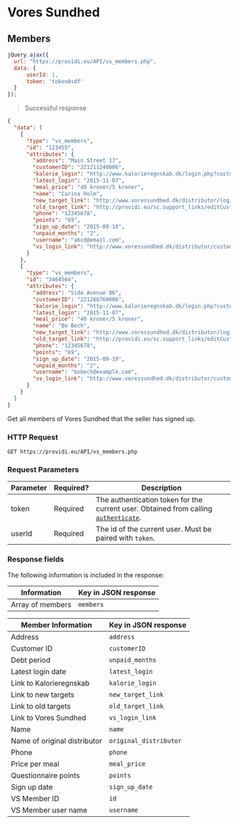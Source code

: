 # Vores Sundhed
## Members
```js
jQuery.ajax({
  url: "https://providi.eu/API/vs_members.php",
  data: {
      userId: 1,
      token: 'tokenAsdf'
  }
});
```

> Successful response

```json
{
  "data": [
    {
      "type": "vs_members",
      "id": "123455",
      "attributes": {
        "address": "Main Street 17",
        "customerID": "221211240006",
        "kalorie_login": "http://www.kalorieregnskab.dk/login.php?customerID=313214470001&vu=1444061739&hash=d966c33806b0f28a7d2bbbe",
        "latest_login": "2015-11-07",
        "meal_price": "40 kroner/5 kroner",
        "name": "Carina Holm",
        "new_target_link": "http://www.voressundhed.dk/distributor/login.php?reference=31321447&hash=da305792bc0d113bd63e9&redirect=http%3A%2F%2Fwww.voressundhed.dk%2Fpersonificeret%2Fupdate.before_after_ny.php%3FcustRef%3D313214470001",
        "old_target_link": "http://providi.eu/sc.support_links/editCust.php?id=55229&refer=313214470001",
        "phone": "12345678",
        "points": "69",
        "sign_up_date": "2015-09-10",
        "unpaid_months": "2",
        "username": "abcd@email.com",
        "vs_login_link": "http://www.voressundhed.dk/distributor/customer_login.php?customerID=313212270001&vu=1444051539&hash=d18a31acfb7e2a1c6410d30bd"
      }
    },
    {
      "type": "vs_members",
      "id": "3464564",
      "attributes": {
        "address": "Side Avenue 86",
        "customerID": "221288760006",
        "kalorie_login": "http://www.kalorieregnskab.dk/login.php?customerID=313214470001&vu=1444061739&hash=d966c33806b0f28a7d2bbbe",
        "latest_login": "2015-11-07",
        "meal_price": "40 kroner/5 kroner",
        "name": "Bo Bech",
        "new_target_link": "http://www.voressundhed.dk/distributor/login.php?reference=31321447&hash=da305792bc0d113bd63e9&redirect=http%3A%2F%2Fwww.voressundhed.dk%2Fpersonificeret%2Fupdate.before_after_ny.php%3FcustRef%3D313214470001",
        "old_target_link": "http://providi.eu/sc.support_links/editCust.php?id=55229&refer=313214470001",
        "phone": "12345678",
        "points": "69",
        "sign_up_date": "2015-09-10",
        "unpaid_months": "2",
        "username": "bobech@example.com",
        "vs_login_link": "http://www.voressundhed.dk/distributor/customer_login.php?customerID=313212270001&vu=1444051539&hash=d18a31acfb7e2a1c6410d30bd"
      }
    }
  ]
}
```

Get all members of Vores Sundhed that the seller has signed up.

### HTTP Request
`GET https://providi.eu/API/vs_members.php`

### Request Parameters
Parameter | Required? | Description
--------- | --------- | -----------
token     | Required  | The authentication token for the current user. Obtained from calling [`authenticate`](#authentication).
userId    | Required  | The id of the current user. Must be paired with `token`.

### Response fields
The following information is included in the response:

| Information       | Key in JSON response |
| ----------------- | -------------------- |
| Array of members  | `members`            |


| Member Information           | Key in JSON response   |
| ---------------------------- | ---------------------- |
| Address                      | `address`              |
| Customer ID                  | `customerID`           |
| Debt period                  | `unpaid_months`        |
| Latest login date            | `latest_login`         |
| Link to Kalorieregnskab      | `kalorie_login`        |
| Link to new targets          | `new_target_link`      |
| Link to old targets          | `old_target_link`      |
| Link to Vores Sundhed        | `vs_login_link`        |
| Name                         | `name`                 |
| Name of original distributor | `original_distributor` |
| Phone                        | `phone`                |
| Price per meal               | `meal_price`           |
| Questionnaire points         | `points`               |
| Sign up date                 | `sign_up_date`         |
| VS Member ID                 | `id`                   |
| VS Member user name          | `username`             |
